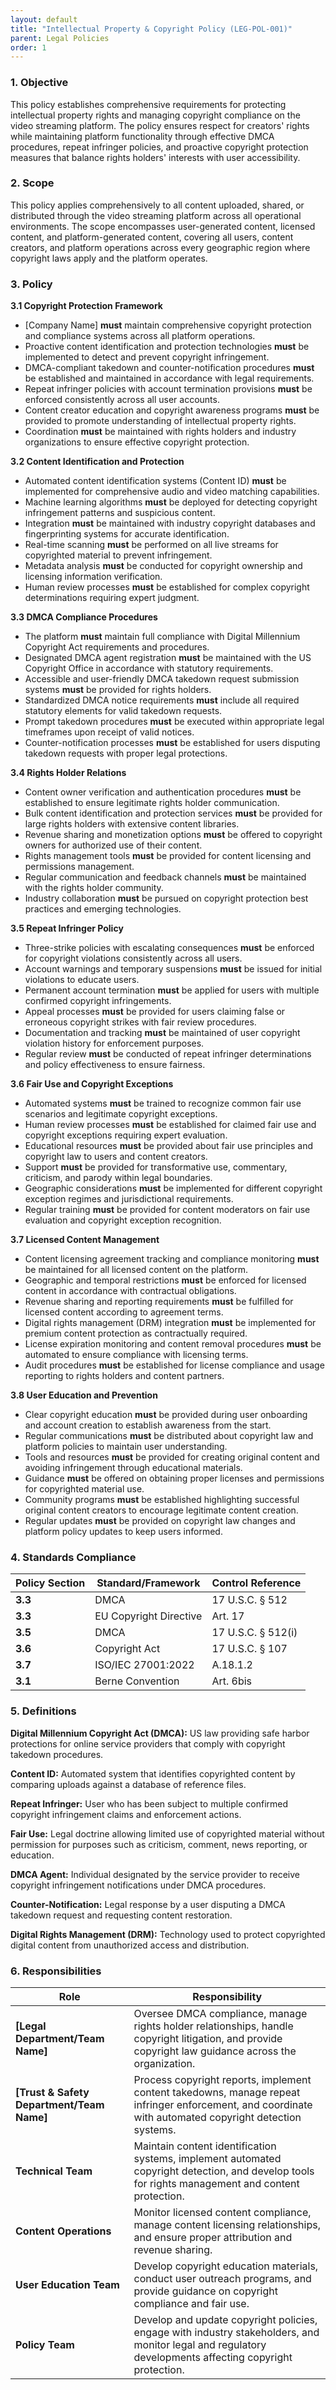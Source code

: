 ```yaml
---
layout: default
title: "Intellectual Property & Copyright Policy (LEG-POL-001)"
parent: Legal Policies
order: 1
---
```


### 1. Objective

This policy establishes comprehensive requirements for protecting intellectual property rights and managing copyright compliance on the video streaming platform. The policy ensures respect for creators' rights while maintaining platform functionality through effective DMCA procedures, repeat infringer policies, and proactive copyright protection measures that balance rights holders' interests with user accessibility.

### 2. Scope

This policy applies comprehensively to all content uploaded, shared, or distributed through the video streaming platform across all operational environments. The scope encompasses user-generated content, licensed content, and platform-generated content, covering all users, content creators, and platform operations across every geographic region where copyright laws apply and the platform operates.

### 3. Policy

**3.1 Copyright Protection Framework**

- [Company Name] **must** maintain comprehensive copyright protection and compliance systems across all platform operations.
- Proactive content identification and protection technologies **must** be implemented to detect and prevent copyright infringement.
- DMCA-compliant takedown and counter-notification procedures **must** be established and maintained in accordance with legal requirements.
- Repeat infringer policies with account termination provisions **must** be enforced consistently across all user accounts.
- Content creator education and copyright awareness programs **must** be provided to promote understanding of intellectual property rights.
- Coordination **must** be maintained with rights holders and industry organizations to ensure effective copyright protection.

**3.2 Content Identification and Protection**

- Automated content identification systems (Content ID) **must** be implemented for comprehensive audio and video matching capabilities.
- Machine learning algorithms **must** be deployed for detecting copyright infringement patterns and suspicious content.
- Integration **must** be maintained with industry copyright databases and fingerprinting systems for accurate identification.
- Real-time scanning **must** be performed on all live streams for copyrighted material to prevent infringement.
- Metadata analysis **must** be conducted for copyright ownership and licensing information verification.
- Human review processes **must** be established for complex copyright determinations requiring expert judgment.

**3.3 DMCA Compliance Procedures**

- The platform **must** maintain full compliance with Digital Millennium Copyright Act requirements and procedures.
- Designated DMCA agent registration **must** be maintained with the US Copyright Office in accordance with statutory requirements.
- Accessible and user-friendly DMCA takedown request submission systems **must** be provided for rights holders.
- Standardized DMCA notice requirements **must** include all required statutory elements for valid takedown requests.
- Prompt takedown procedures **must** be executed within appropriate legal timeframes upon receipt of valid notices.
- Counter-notification processes **must** be established for users disputing takedown requests with proper legal protections.

**3.4 Rights Holder Relations**

- Content owner verification and authentication procedures **must** be established to ensure legitimate rights holder communication.
- Bulk content identification and protection services **must** be provided for large rights holders with extensive content libraries.
- Revenue sharing and monetization options **must** be offered to copyright owners for authorized use of their content.
- Rights management tools **must** be provided for content licensing and permissions management.
- Regular communication and feedback channels **must** be maintained with the rights holder community.
- Industry collaboration **must** be pursued on copyright protection best practices and emerging technologies.

**3.5 Repeat Infringer Policy**

- Three-strike policies with escalating consequences **must** be enforced for copyright violations consistently across all users.
- Account warnings and temporary suspensions **must** be issued for initial violations to educate users.
- Permanent account termination **must** be applied for users with multiple confirmed copyright infringements.
- Appeal processes **must** be provided for users claiming false or erroneous copyright strikes with fair review procedures.
- Documentation and tracking **must** be maintained of user copyright violation history for enforcement purposes.
- Regular review **must** be conducted of repeat infringer determinations and policy effectiveness to ensure fairness.

**3.6 Fair Use and Copyright Exceptions**

- Automated systems **must** be trained to recognize common fair use scenarios and legitimate copyright exceptions.
- Human review processes **must** be established for claimed fair use and copyright exceptions requiring expert evaluation.
- Educational resources **must** be provided about fair use principles and copyright law to users and content creators.
- Support **must** be provided for transformative use, commentary, criticism, and parody within legal boundaries.
- Geographic considerations **must** be implemented for different copyright exception regimes and jurisdictional requirements.
- Regular training **must** be provided for content moderators on fair use evaluation and copyright exception recognition.

**3.7 Licensed Content Management**

- Content licensing agreement tracking and compliance monitoring **must** be maintained for all licensed content on the platform.
- Geographic and temporal restrictions **must** be enforced for licensed content in accordance with contractual obligations.
- Revenue sharing and reporting requirements **must** be fulfilled for licensed content according to agreement terms.
- Digital rights management (DRM) integration **must** be implemented for premium content protection as contractually required.
- License expiration monitoring and content removal procedures **must** be automated to ensure compliance with licensing terms.
- Audit procedures **must** be established for license compliance and usage reporting to rights holders and content partners.

**3.8 User Education and Prevention**

- Clear copyright education **must** be provided during user onboarding and account creation to establish awareness from the start.
- Regular communications **must** be distributed about copyright law and platform policies to maintain user understanding.
- Tools and resources **must** be provided for creating original content and avoiding infringement through educational materials.
- Guidance **must** be offered on obtaining proper licenses and permissions for copyrighted material use.
- Community programs **must** be established highlighting successful original content creators to encourage legitimate content creation.
- Regular updates **must** be provided on copyright law changes and platform policy updates to keep users informed.

### 4. Standards Compliance

| **Policy Section** | **Standard/Framework** | **Control Reference** |
| --- | --- | --- |
| **3.3** | DMCA | 17 U.S.C. § 512 |
| **3.3** | EU Copyright Directive | Art. 17 |
| **3.5** | DMCA | 17 U.S.C. § 512(i) |
| **3.6** | Copyright Act | 17 U.S.C. § 107 |
| **3.7** | ISO/IEC 27001:2022 | A.18.1.2 |
| **3.1** | Berne Convention | Art. 6bis |

### 5. Definitions

**Digital Millennium Copyright Act (DMCA):** US law providing safe harbor protections for online service providers that comply with copyright takedown procedures.

**Content ID:** Automated system that identifies copyrighted content by comparing uploads against a database of reference files.

**Repeat Infringer:** User who has been subject to multiple confirmed copyright infringement claims and enforcement actions.

**Fair Use:** Legal doctrine allowing limited use of copyrighted material without permission for purposes such as criticism, comment, news reporting, or education.

**DMCA Agent:** Individual designated by the service provider to receive copyright infringement notifications under DMCA procedures.

**Counter-Notification:** Legal response by a user disputing a DMCA takedown request and requesting content restoration.

**Digital Rights Management (DRM):** Technology used to protect copyrighted digital content from unauthorized access and distribution.

### 6. Responsibilities

| Role | Responsibility |
| --- | --- |
| **[Legal Department/Team Name]** | Oversee DMCA compliance, manage rights holder relationships, handle copyright litigation, and provide copyright law guidance across the organization. |
| **[Trust & Safety Department/Team Name]** | Process copyright reports, implement content takedowns, manage repeat infringer enforcement, and coordinate with automated copyright detection systems. |
| **Technical Team** | Maintain content identification systems, implement automated copyright detection, and develop tools for rights management and content protection. |
| **Content Operations** | Monitor licensed content compliance, manage content licensing relationships, and ensure proper attribution and revenue sharing. |
| **User Education Team** | Develop copyright education materials, conduct user outreach programs, and provide guidance on copyright compliance and fair use. |
| **Policy Team** | Develop and update copyright policies, engage with industry stakeholders, and monitor legal and regulatory developments affecting copyright protection. |
